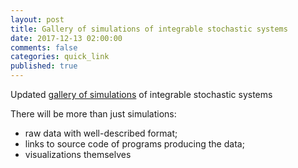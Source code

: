 ```yaml
---
layout: post
title: Gallery of simulations of integrable stochastic systems
date: 2017-12-13 02:00:00
comments: false
categories: quick_link
published: true
---
```


<div>Updated <a href="{{ site.url }}/simulations/">gallery of simulations</a> of integrable stochastic systems</div>

<!--more-->

There will be more than just simulations:
- raw data with well-described format;
- links to source code of programs producing the data;
- visualizations themselves
